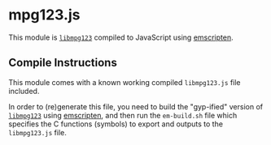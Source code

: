 mpg123.js
=========


This module is [`libmpg123`][libmpg123] compiled to JavaScript using [emscripten][].


Compile Instructions
--------------------

This module comes with a known working compiled `libmpg123.js` file included.

In order to (re)generate this file, you need to build the "gyp-ified" version of
[`libmpg123`][libmpg123] using [emscripten][], and then run the `em-build.sh` file
which specifies the C functions (symbols) to export and outputs to the
`libmpg123.js` file.


[libmpg123]: http://www.mpg123.de/api/
[emscripten]: https://github.com/kripken/emscripten
